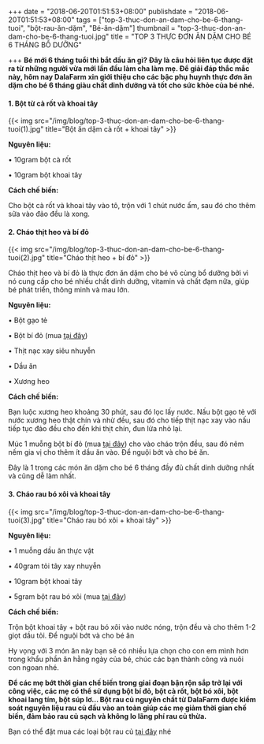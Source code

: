 +++
date = "2018-06-20T01:51:53+08:00"
publishdate = "2018-06-20T01:51:53+08:00"
tags = ["top-3-thuc-don-an-dam-cho-be-6-thang-tuoi", "bột-rau-ăn-dặm", "Bé-ăn-dặm"]
thumbnail = "top-3-thuc-don-an-dam-cho-be-6-thang-tuoi.jpg"
title = "TOP 3 THỰC ĐƠN ĂN DẶM CHO BÉ 6 THÁNG BỔ DƯỠNG"

+++
**Bé mới 6 tháng tuổi thì bắt đầu ăn gì? Đây là câu hỏi liên tục được đặt ra từ những người vừa mới lần đầu làm cha làm mẹ. Để giải đáp thắc mắc này, hôm nay DalaFarm xin giới thiệu cho các bậc phụ huynh thực đơn ăn dặm cho bé 6 tháng giàu chất dinh dưỡng và tốt cho sức khỏe của bé nhé.**

#### 1. Bột từ cà rốt và khoai tây

{{< img src="/img/blog/top-3-thuc-don-an-dam-cho-be-6-thang-tuoi(1).jpg" title="Bột ăn dặm cà rốt + khoai tây" >}}

**Nguyên liệu:**

•	10gram bột cà rốt

•	10gram bột khoai tây

**Cách chế biến:**

Cho bột cà rốt và khoai tây vào tô, trộn với 1 chút nước ấm, sau đó cho thêm sữa vào đảo đều là xong.

#### 2. Cháo thịt heo và bí đỏ

{{< img src="/img/blog/top-3-thuc-don-an-dam-cho-be-6-thang-tuoi(2).jpg" title="Cháo thịt heo + bí đỏ" >}}

Cháo thịt heo và bí đỏ là thực đơn ăn dặm cho bé vô cùng bổ dưỡng bởi vì nó cung cấp cho bé nhiều chất dinh dưỡng, vitamin và chất đạm nữa, giúp bé phát triển, thông minh và mau lớn.

**Nguyên liệu:**

•	Bột gạo tẻ

•	Bột bí đỏ (mua [tại đây](/order))

•	Thịt nạc xay siêu nhuyễn

•	Dầu ăn

•	Xương heo

**Cách chế biến:**

Bạn luộc xương heo khoảng 30 phút, sau đó lọc lấy nước. Nấu bột gạo tẻ với nước xương heo thật chín và nhừ đều, sau đó cho tiếp thịt nạc xay vào nấu tiếp tục đảo đều cho đến khi thịt chín, đun lửa nhỏ lại.

Múc 1 muỗng bột bí đỏ (mua [tại đây](/order)) cho vào cháo trộn đều, sau đó nêm nếm gia vị cho thêm ít dầu ăn vào. Để nguội bớt và cho bé ăn.

Đây là 1 trong các món ăn dặm cho bé 6 tháng đầy đủ chất dinh dưỡng nhất và cũng dễ làm nhất.

#### 3. Cháo rau bó xôi và khoai tây
{{< img src="/img/blog/top-3-thuc-don-an-dam-cho-be-6-thang-tuoi(3).jpg" title="Cháo rau bó xôi + khoai tây" >}}

**Nguyên liệu:**

•	1 muỗng dầu ăn thực vật

•	40gram tỏi tây xay nhuyễn

•	10gram bột khoai tây

•	5gram bột rau bó xôi (mua [tại đây](/order))

**Cách chế biến:**

Trộn bột khoai tây + bột rau bó xôi vào nước nóng, trộn đều và cho thêm 1-2 giọt dầu tỏi. Để nguội bớt và cho bé ăn

Hy vọng với 3 món ăn này bạn sẽ có nhiều lựa chọn cho con em mình hơn trong khẩu phần ăn hằng ngày của bé, chúc các bạn thành công và nuôi con ngoan nhé.

**Để các mẹ bớt thời gian chế biến trong giai đoạn bận rộn sắp trở lại với công việc, các mẹ có thể sử dụng bột bí đỏ, bột cà rốt, bột bó xôi, bột khoai lang tím, bột súp lơ… Bột rau củ nguyên chất từ DalaFarm được kiểm soát nguyên liệu rau củ đầu vào an toàn giúp các mẹ giảm thời gian chế biến, đảm bảo rau củ sạch và không lo lãng phí rau củ thừa.**

Bạn có thể đặt mua các loại bột rau củ [tại đây](/order) nhé


